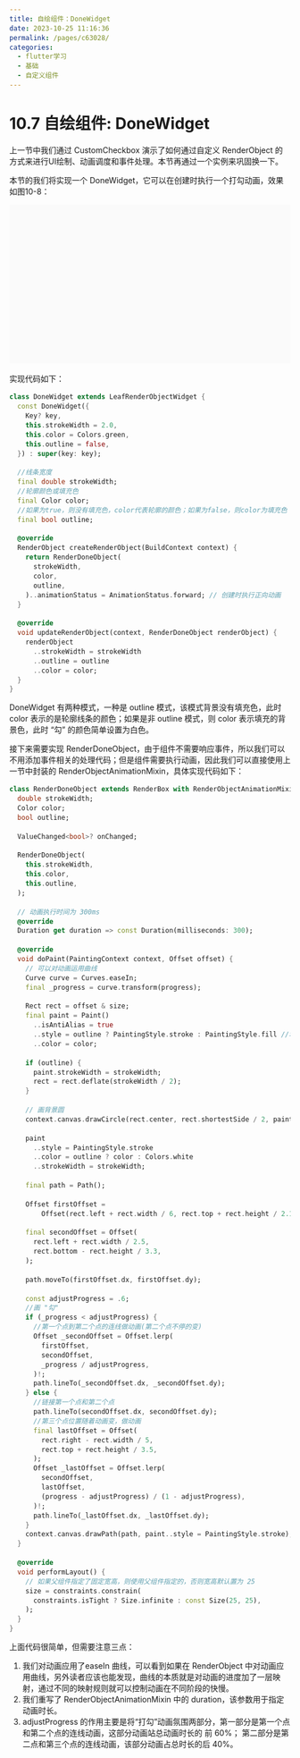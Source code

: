 ```yaml
---
title: 自绘组件：DoneWidget
date: 2023-10-25 11:16:36
permalink: /pages/c63028/
categories:
  - flutter学习
  - 基础
  - 自定义组件
---
```

# 10.7 自绘组件: DoneWidget

上一节中我们通过 CustomCheckbox 演示了如何通过自定义 RenderObject 的方式来进行UI绘制、动画调度和事件处理。本节再通过一个实例来巩固换一下。

本节的我们将实现一个 DoneWidget，它可以在创建时执行一个打勾动画，效果如图10-8：

![图10-8](../imgs/10-8.gif)

实现代码如下：

```dart
class DoneWidget extends LeafRenderObjectWidget {
  const DoneWidget({
    Key? key,
    this.strokeWidth = 2.0,
    this.color = Colors.green,
    this.outline = false,
  }) : super(key: key);

  //线条宽度
  final double strokeWidth;
  //轮廓颜色或填充色
  final Color color;
  //如果为true，则没有填充色，color代表轮廓的颜色；如果为false，则color为填充色
  final bool outline;

  @override
  RenderObject createRenderObject(BuildContext context) {
    return RenderDoneObject(
      strokeWidth,
      color,
      outline,
    )..animationStatus = AnimationStatus.forward; // 创建时执行正向动画
  }

  @override
  void updateRenderObject(context, RenderDoneObject renderObject) {
    renderObject
      ..strokeWidth = strokeWidth
      ..outline = outline
      ..color = color;
  }
}
```

DoneWidget 有两种模式，一种是 outline 模式，该模式背景没有填充色，此时 color 表示的是轮廓线条的颜色；如果是非 outline 模式，则 color 表示填充的背景色，此时 “勾” 的颜色简单设置为白色。

接下来需要实现 RenderDoneObject，由于组件不需要响应事件，所以我们可以不用添加事件相关的处理代码；但是组件需要执行动画，因此我们可以直接使用上一节中封装的 RenderObjectAnimationMixin，具体实现代码如下：

```dart
class RenderDoneObject extends RenderBox with RenderObjectAnimationMixin {
  double strokeWidth;
  Color color;
  bool outline;

  ValueChanged<bool>? onChanged;

  RenderDoneObject(
    this.strokeWidth,
    this.color,
    this.outline,
  );

  // 动画执行时间为 300ms
  @override
  Duration get duration => const Duration(milliseconds: 300);

  @override
  void doPaint(PaintingContext context, Offset offset) {
    // 可以对动画运用曲线
    Curve curve = Curves.easeIn;
    final _progress = curve.transform(progress);

    Rect rect = offset & size;
    final paint = Paint()
      ..isAntiAlias = true
      ..style = outline ? PaintingStyle.stroke : PaintingStyle.fill //填充
      ..color = color;

    if (outline) {
      paint.strokeWidth = strokeWidth;
      rect = rect.deflate(strokeWidth / 2);
    }

    // 画背景圆
    context.canvas.drawCircle(rect.center, rect.shortestSide / 2, paint);

    paint
      ..style = PaintingStyle.stroke
      ..color = outline ? color : Colors.white
      ..strokeWidth = strokeWidth;

    final path = Path();

    Offset firstOffset =
        Offset(rect.left + rect.width / 6, rect.top + rect.height / 2.1);

    final secondOffset = Offset(
      rect.left + rect.width / 2.5,
      rect.bottom - rect.height / 3.3,
    );

    path.moveTo(firstOffset.dx, firstOffset.dy);

    const adjustProgress = .6;
    //画 "勾"
    if (_progress < adjustProgress) {
      //第一个点到第二个点的连线做动画(第二个点不停的变)
      Offset _secondOffset = Offset.lerp(
        firstOffset,
        secondOffset,
        _progress / adjustProgress,
      )!;
      path.lineTo(_secondOffset.dx, _secondOffset.dy);
    } else {
      //链接第一个点和第二个点
      path.lineTo(secondOffset.dx, secondOffset.dy);
      //第三个点位置随着动画变，做动画
      final lastOffset = Offset(
        rect.right - rect.width / 5,
        rect.top + rect.height / 3.5,
      );
      Offset _lastOffset = Offset.lerp(
        secondOffset,
        lastOffset,
        (progress - adjustProgress) / (1 - adjustProgress),
      )!;
      path.lineTo(_lastOffset.dx, _lastOffset.dy);
    }
    context.canvas.drawPath(path, paint..style = PaintingStyle.stroke);
  }

  @override
  void performLayout() {
    // 如果父组件指定了固定宽高，则使用父组件指定的，否则宽高默认置为 25
    size = constraints.constrain(
      constraints.isTight ? Size.infinite : const Size(25, 25),
    );
  }
}
```

上面代码很简单，但需要注意三点：

1.  我们对动画应用了easeIn 曲线，可以看到如果在 RenderObject 中对动画应用曲线，另外读者应该也能发现，曲线的本质就是对动画的进度加了一层映射，通过不同的映射规则就可以控制动画在不同阶段的快慢。
2. 我们重写了 RenderObjectAnimationMixin 中的 duration，该参数用于指定动画时长。 
3. adjustProgress 的作用主要是将“打勾”动画氛围两部分，第一部分是第一个点和第二个点的连线动画，这部分动画站总动画时长的 前 60%； 第二部分是第二点和第三个点的连线动画，该部分动画占总时长的后 40%。

